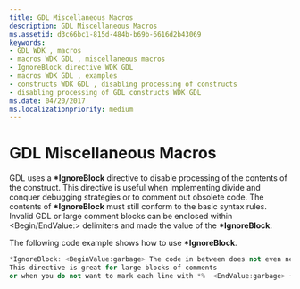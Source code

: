 ```yaml
---
title: GDL Miscellaneous Macros
description: GDL Miscellaneous Macros
ms.assetid: d3c66bc1-815d-484b-b69b-6616d2b43069
keywords:
- GDL WDK , macros
- macros WDK GDL , miscellaneous macros
- IgnoreBlock directive WDK GDL
- macros WDK GDL , examples
- constructs WDK GDL , disabling processing of constructs
- disabling processing of GDL constructs WDK GDL
ms.date: 04/20/2017
ms.localizationpriority: medium
---
```


# GDL Miscellaneous Macros


GDL uses a **\*IgnoreBlock** directive to disable processing of the contents of the construct. This directive is useful when implementing divide and conquer debugging strategies or to comment out obsolete code. The contents of **\*IgnoreBlock** must still conform to the basic syntax rules. Invalid GDL or large comment blocks can be enclosed within &lt;Begin/EndValue:&gt; delimiters and made the value of the **\*IgnoreBlock**.

The following code example shows how to use **\*IgnoreBlock**.

```cpp
*IgnoreBlock: <BeginValue:garbage> The code in between does not even need to be valid GDL. }{ " % !!! 
This directive is great for large blocks of comments 
or when you do not want to mark each line with *%  <EndValue:garbage> {}
```

 

 




